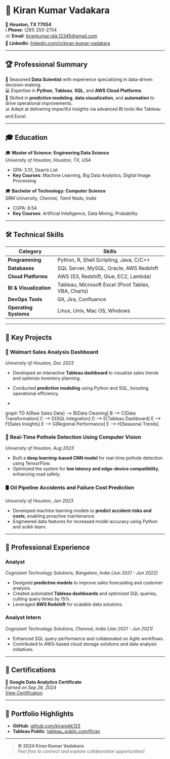 # 🌟 Kiran Kumar Vadakara  

📍 **Houston, TX 77054**  
📞 **Phone**: (281) 250-2754  
✉️ **Email**: [kirankumar.vkk.12345@gmail.com](mailto:kirankumar.vkk.12345@gmail.com)  
🔗 **LinkedIn**: [linkedin.com/in/kiran-kumar-vadakara](https://www.linkedin.com/in/kiran-kumar-vadakara)  

---

## 🏆 **Professional Summary**

🎯 Seasoned **Data Scientist** with experience specializing in data-driven decision-making.  
💻 Expertise in **Python**, **Tableau**, **SQL**, and **AWS Cloud Platforms**.  
🚀 Skilled in **predictive modeling**, **data visualization**, and **automation** to drive operational improvements.  
📊 Adept at delivering impactful insights via advanced BI tools like Tableau and Excel.  

---

## 🎓 **Education**

🎓 **Master of Science: Engineering Data Science**  
*University of Houston, Houston, TX, USA*  
- GPA: 3.51, Dean’s List  
- **Key Courses**: Machine Learning, Big Data Analytics, Digital Image Processing  

🎓 **Bachelor of Technology: Computer Science**  
*SRM University, Chennai, Tamil Nadu, India*  
- CGPA: 8.54  
- **Key Courses**: Artificial Intelligence, Data Mining, Probability  

---

## 🛠️ **Technical Skills**

| **Category**            | **Skills**                                                                                  |
|--------------------------|---------------------------------------------------------------------------------------------|
| **Programming**          | Python, R, Shell Scripting, Java, C/C++                                                    |
| **Databases**            | SQL Server, MySQL, Oracle, AWS Redshift                                                    |
| **Cloud Platforms**      | AWS (S3, Redshift, Glue, EC2, Lambda)                                                      |
| **BI & Visualization**   | Tableau, Microsoft Excel (Pivot Tables, VBA, Charts)                                       |
| **DevOps Tools**         | Git, Jira, Confluence                                                                      |
| **Operating Systems**    | Linux, Unix, Mac OS, Windows                                                               |

---

## 📂 **Key Projects**

### 🛒 **Walmart Sales Analysis Dashboard**  
*University of Houston, Dec 2023*  
- Developed an interactive **Tableau dashboard** to visualize sales trends and optimize inventory planning.  
- Conducted **predictive modeling** using Python and SQL, boosting operational efficiency.

- ```mermaid
graph TD
    A[Raw Sales Data] --> B[Data Cleaning]
    B --> C[Data Transformation]
    C --> D[SQL Integration]
    D --> E[Tableau Dashboard]
    E --> F[Sales Insights]
    E --> G[Regional Performance]
    E --> H[Seasonal Trends]

### 🚧 **Real-Time Pothole Detection Using Computer Vision**  
*University of Houston, Aug 2023*  
- Built a **deep learning-based CNN model** for real-time pothole detection using TensorFlow.  
- Optimized the system for **low latency and edge-device compatibility**, enhancing road safety.  

### 🛢️ **Oil Pipeline Accidents and Failure Cost Prediction**  
*University of Houston, Jan 2023*  
- Developed machine learning models to **predict accident risks and costs**, enabling proactive maintenance.  
- Engineered data features for increased model accuracy using Python and scikit-learn.  

---

## 💼 **Professional Experience**

### **Analyst**  
*Cognizant Technology Solutions, Bangalore, India (Jun 2021 - Jun 2022)*  
- Designed **predictive models** to improve sales forecasting and customer analysis.  
- Created automated **Tableau dashboards** and optimized SQL queries, cutting query times by 15%.  
- Leveraged **AWS Redshift** for scalable data solutions.  

### **Analyst Intern**  
*Cognizant Technology Solutions, Chennai, India (Jan 2021 - Jun 2021)*  
- Enhanced SQL query performance and collaborated on Agile workflows.  
- Contributed to AWS-based cloud storage solutions and data analysis initiatives.  

---

## 🏅 **Certifications**

📜 **Google Data Analytics Certificate**  
*Earned on Sep 26, 2024*  
[View Certification](https://www.coursera.org/account/accomplishments/specialization/certificate/15XQA4UQE1US)  

---

## 🌟 **Portfolio Highlights**

- **GitHub**: [github.com/kiranvkk123](https://github.com/kiranvkk123)  
- **Tableau Public**: [tableau_public.com/Kiran](https://public.tableau.com/app/profile/kiran.kumar.vadakara/vizzes)  

---

> **© 2024 Kiran Kumar Vadakara**  
> *Feel free to connect and explore collaboration opportunities!*

